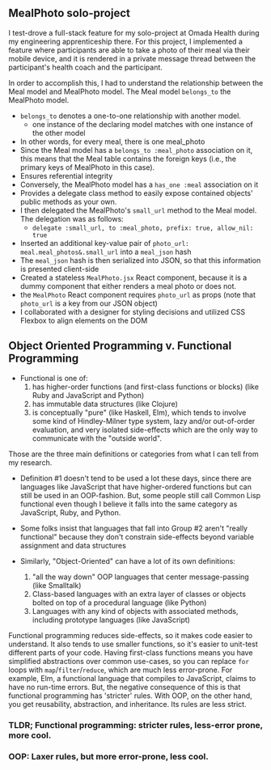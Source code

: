 ## MealPhoto solo-project
I test-drove a full-stack feature for my solo-project at Omada Health during my engineering apprenticeship there. For this project, I implemented a feature where participants are able to take a photo of their meal via their mobile device, and it is rendered in a private message thread between the participant's health coach and the participant.

In order to accomplish this, I had to understand the relationship between the Meal model and MealPhoto model.
The Meal model `belongs_to` the MealPhoto model.
- `belongs_to` denotes a one-to-one relationship with another model.
  - one instance of the declaring model matches with one instance of the other model
- In other words, for every meal, there is
one meal_photo
- Since the Meal model has a `belongs_to :meal_photo` association on it, this means that the
Meal table contains the foreign keys (i.e., the primary keys of MealPhoto in this case).
- Ensures referential integrity
- Conversely, the MealPhoto model has a `has_one :meal`
association on it
- Provides a delegate class method to easily expose contained objects' public methods as your own.
- I then delegated the MealPhoto's `small_url` method to the Meal model. The delegation was as follows:
  - `delegate :small_url, to :meal_photo, prefix: true, allow_nil: true
`
- Inserted an additional key-value pair of `photo_url: meal.meal_photos&.small_url` into a `meal_json` hash
- The `meal_json` hash is then serialized into JSON, so that this information is presented client-side
- Created a stateless `MealPhoto.jsx` React component, because it is a dummy component that either renders a meal photo or does not.
- the `MealPhoto` React component requires `photo_url` as props (note that `photo_url` is a key from our JSON object)
- I collaborated with a designer for styling decisions and utilized CSS Flexbox to align elements on the DOM


## Object Oriented Programming v. Functional Programming
- Functional is one of:
  1. has higher-order functions (and first-class functions or blocks) (like Ruby and JavaScript and Python)
  2. has immutable data structures (like Clojure)
  3. is conceptually "pure" (like Haskell, Elm), which tends to involve some kind of Hindley-Milner type system, lazy and/or out-of-order evaluation, and very isolated side-effects which are the only way to communicate with the "outside world".


Those are the three main definitions or categories from what I can tell from my research.
  - Definition #1 doesn't tend to be used a lot these days, since there are languages like JavaScript that have higher-ordered functions but can still be used in an OOP-fashion. But, some people still call Common Lisp functional even though I believe it falls into the same category as JavaScript, Ruby, and Python.


- Some folks insist that languages that fall into Group #2 aren't "really functional" because they don't constrain side-effects beyond variable assignment and data structures


- Similarly, "Object-Oriented" can have a lot of its own definitions:
  1. "all the way down" OOP languages that center message-passing (like Smalltalk)
  2. Class-based languages with an extra layer of classes or objects bolted on top of a procedural language (like Python)
  3. Languages with any kind of objects with associated methods, including prototype languages (like JavaScript)


 Functional programming reduces side-effects, so it makes code easier to understand. It also tends to use smaller functions, so it's easier to unit-test different parts of your code. Having first-class functions means you have simplified abstractions over common use-cases, so you can replace `for` loops with `map`/`filter`/`reduce`, which are much less error-prone. For example, Elm, a functional language that compiles to JavaScript, claims to have no run-time errors. But, the negative consequence of this is that functional programming has 'stricter' rules. With OOP, on the other hand, you get reusability, abstraction, and inheritance. Its rules are less strict.

 ### TLDR; Functional programming: stricter rules, less-error prone, more cool.
 ### OOP: Laxer rules, but more error-prone, less cool.
